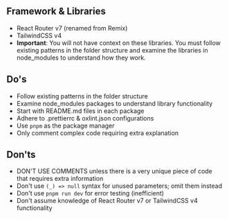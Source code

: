 ## Framework & Libraries
- React Router v7 (renamed from Remix)
- TailwindCSS v4
- **Important**: You will not have context on these libraries. You must follow existing patterns in the folder structure and examine the libraries in node_modules to understand how they work.


## Do's
- Follow existing patterns in the folder structure
- Examine node_modules packages to understand library functionality
- Start with README.md files in each package
- Adhere to .prettierrc & oxlint.json configurations
- Use `pnpm` as the package manager
- Only comment complex code requiring extra explanation

## Don'ts
- DON'T USE COMMENTS unless there is a very unique piece of code that requires extra information
- Don't use `(_) => null` syntax for unused parameters; omit them instead
- Don't use `pnpm run dev` for error testing (inefficient)
- Don't assume knowledge of React Router v7 or TailwindCSS v4 functionality
